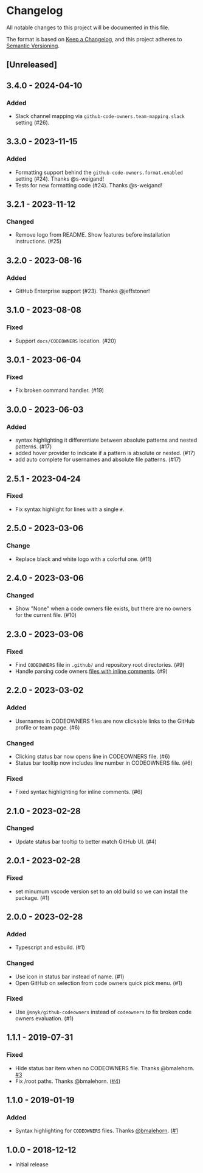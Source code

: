 # Changelog

All notable changes to this project will be documented in this file.

The format is based on [Keep a Changelog](https://keepachangelog.com/en/1.0.0/),
and this project adheres to [Semantic Versioning](https://semver.org/spec/v2.0.0.html).

## [Unreleased]

## 3.4.0 - 2024-04-10

### Added

- Slack channel mapping via `github-code-owners.team-mapping.slack` setting (#26).

## 3.3.0 - 2023-11-15

### Added

- Formatting support behind the `github-code-owners.format.enabled` setting (#24). Thanks @s-weigand!
- Tests for new formatting code (#24). Thanks @s-weigand!

## 3.2.1 - 2023-11-12

### Changed

- Remove logo from README. Show features before installation instructions. (#25)

## 3.2.0 - 2023-08-16

### Added

- GitHub Enterprise support (#23). Thanks @jeffstoner!

## 3.1.0 - 2023-08-08

### Fixed

- Support `docs/CODEOWNERS` location. (#20)

## 3.0.1 - 2023-06-04

### Fixed

- Fix broken command handler. (#19)

## 3.0.0 - 2023-06-03

### Added

- syntax highlighting it differentiate between absolute patterns and nested patterns. (#17)
- added hover provider to indicate if a pattern is absolute or nested. (#17)
- add auto complete for usernames and absolute file patterns. (#17)

## 2.5.1 - 2023-04-24

### Fixed

- Fix syntax highlight for lines with a single `#`.

## 2.5.0 - 2023-03-06

### Change

- Replace black and white logo with a colorful one. (#11)

## 2.4.0 - 2023-03-06

### Changed

- Show "None" when a code owners file exists, but there are no owners for the current file. (#10)

## 2.3.0 - 2023-03-06

### Fixed

- Find `CODEOWNERS` file in `.github/` and repository root directories. (#9)
- Handle parsing code owners [files with inline comments](https://github.com/snyk/github-codeowners/commit/64dc4df353de62f0c96dae96897e283e66d5be37). (#9)

## 2.2.0 - 2023-03-02

### Added

- Usernames in CODEOWNERS files are now clickable links to the GitHub profile or team page. (#6)

### Changed

- Clicking status bar now opens line in CODEOWNERS file. (#6)
- Status bar tooltip now includes line number in CODEOWNERS file. (#6)

### Fixed

- Fixed syntax highlighting for inline comments. (#6)

## 2.1.0 - 2023-02-28

### Changed

- Update status bar tooltip to better match GitHub UI. (#4)

## 2.0.1 - 2023-02-28

### Fixed

- set minumum vscode version set to an old build so we can install the package. (#1)

## 2.0.0 - 2023-02-28

### Added

- Typescript and esbuild. (#1)

### Changed

- Use icon in status bar instead of name. (#1)
- Open GitHub on selection from code owners quick pick menu. (#1)

### Fixed

- Use `@snyk/github-codeowners` instead of `codeowners` to fix broken code owners evaluation. (#1)

## 1.1.1 - 2019-07-31

### Fixed

- Hide status bar item when no CODEOWNERS file. Thanks @bmalehorn. [#3](https://github.com/jasonnutter/vscode-codeowners/pull/3)
- Fix /root paths. Thanks @bmalehorn. ([#4](https://github.com/jasonnutter/vscode-codeowners/pull/4))

## 1.1.0 - 2019-01-19

### Added

- Syntax highlighting for `CODEOWNERS` files. Thanks [@bmalehorn](https://github.com/bmalehorn). ([#1](https://github.com/jasonnutter/vscode-codeowners/pull/1)

## 1.0.0 - 2018-12-12

- Initial release
